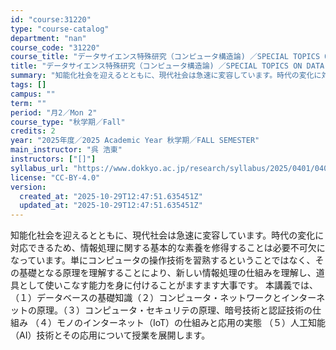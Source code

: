 ```yaml
---
id: "course:31220"
type: "course-catalog"
department: "nan"
course_code: "31220"
course_title: "データサイエンス特殊研究（コンピュータ構造論) ／SPECIAL TOPICS ON DATA SCIENCE : COMPUTER STRUCTURE"
title: "データサイエンス特殊研究（コンピュータ構造論) ／SPECIAL TOPICS ON DATA SCIENCE : COMPUTER STRUCTURE"
summary: "知能化社会を迎えるとともに、現代社会は急速に変容しています。時代の変化に対応できるため、情報処理に関する基本的な素養を修得することは必要不可欠になっています。単にコンピュータの操作技術を習熟するということではなく、その基礎となる原理を理解す…"
tags: []
campus: ""
term: ""
period: "月2／Mon 2"
course_type: "秋学期／Fall"
credits: 2
year: "2025年度／2025 Academic Year 秋学期／FALL SEMESTER"
main_instructor: "呉 浩東"
instructors: ["[]"]
syllabus_url: "https://www.dokkyo.ac.jp/research/syllabus/2025/0401/0401_31220_ja_JP.html"
license: "CC-BY-4.0"
version:
  created_at: "2025-10-29T12:47:51.635451Z"
  updated_at: "2025-10-29T12:47:51.635451Z"
---
```

知能化社会を迎えるとともに、現代社会は急速に変容しています。時代の変化に対応できるため、情報処理に関する基本的な素養を修得することは必要不可欠になっています。単にコンピュータの操作技術を習熟するということではなく、その基礎となる原理を理解することにより、新しい情報処理の仕組みを理解し、道具として使いこなす能力を身に付けることがますます大事です。 本講義では、（１）データベースの基礎知識（２）コンピュータ・ネットワークとインターネットの原理。（３）コンピュータ・セキュリテの原理、暗号技術と認証技術の仕組み （４）モノのインターネット（IoT）の仕組みと応用の実態 （５）人工知能（AI）技術とその応用について授業を展開します。
